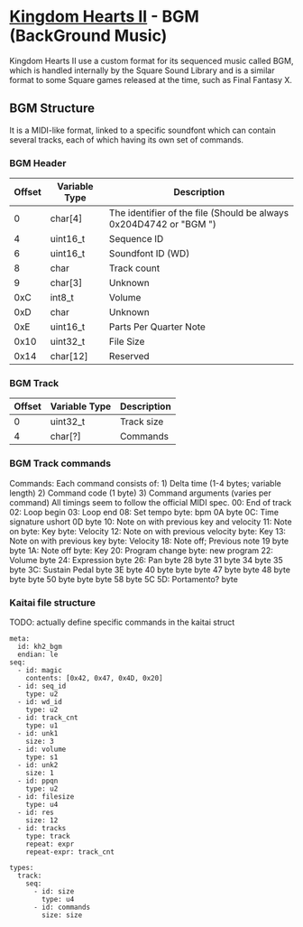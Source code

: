 # [Kingdom Hearts II](../../index) - BGM (BackGround Music)
Kingdom Hearts II use a custom format for its sequenced music called BGM, which
is handled internally by the Square Sound Library and is a similar format to
some Square games released at the time, such as Final Fantasy X.

## BGM Structure
It is a MIDI-like format, linked to a specific soundfont which can contain
several tracks, each of which having its own set of commands.

### BGM Header

| Offset | Variable Type | Description |
|--------|---------------|-------------|
| 0 | char[4] | The identifier of the file (Should be always 0x204D4742 or "BGM ") |
| 4 | uint16_t | Sequence ID |
| 6 | uint16_t | Soundfont ID (WD) | 
| 8 | char | Track count |  
| 9 | char[3] | Unknown |  
| 0xC | int8_t | Volume |  
| 0xD | char | Unknown |  
| 0xE | uint16_t | Parts Per Quarter Note |  
| 0x10 | uint32_t | File Size |  
| 0x14 | char[12] | Reserved |  

### BGM Track

| Offset | Variable Type | Description |
|--------|---------------|-------------|
| 0 | uint32_t | Track size |
| 4 | char[?] | Commands |


### BGM Track commands 
Commands:
	Each command consists of:
	  1) Delta time (1-4 bytes; variable length)
	  2) Command code (1 byte)
	  3) Command arguments (varies per command)
	 All timings seem to follow the official MIDI spec.
	00:	End of track
	02:	Loop begin
	03:	Loop end
	08:	Set tempo
		byte:	bpm
	0A
		byte
	0C:	Time signature
		ushort
	0D
		byte
	10:	Note on with previous key and velocity
	11:	Note on
		byte:	Key
		byte:	Velocity
	12:	Note on with previous velocity
		byte:	Key
	13:	Note on with previous key
		byte:	Velocity
	18:	Note off; Previous note
	19
		byte
		byte
	1A:	Note off
		byte:	Key
	20:	Program change
		byte: new program
	22:	Volume
		byte
	24:	Expression
		byte
	26:	Pan
		byte
	28
		byte
	31
		byte
	34
		byte
	35
		byte
	3C:	Sustain Pedal
		byte
	3E
		byte
	40
		byte
		byte
		byte
	47
		byte
		byte
	48
		byte
		byte
		byte
	50
		byte
		byte
		byte
	58
		byte
	5C
	5D:	Portamento?
		byte

### Kaitai file structure

TODO: actually define specific commands in the kaitai struct
```
meta:
  id: kh2_bgm
  endian: le
seq:
  - id: magic
    contents: [0x42, 0x47, 0x4D, 0x20]
  - id: seq_id
    type: u2
  - id: wd_id
    type: u2
  - id: track_cnt
    type: u1
  - id: unk1
    size: 3
  - id: volume
    type: s1
  - id: unk2
    size: 1
  - id: ppqn
    type: u2
  - id: filesize
    type: u4
  - id: res
    size: 12
  - id: tracks
    type: track
    repeat: expr
    repeat-expr: track_cnt

types:
  track:
    seq:
      - id: size
        type: u4
      - id: commands
        size: size
```



